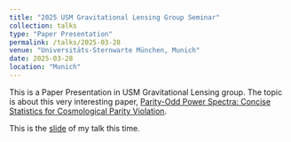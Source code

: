 ```yaml
---
title: "2025 USM Gravitational Lensing Group Seminar"
collection: talks
type: "Paper Presentation"
permalink: /talks/2025-03-28
venue: "Universitäts-Sternwarte München, Munich"
date: 2025-03-28
location: "Munich"
---
```


This is a Paper Presentation in USM Gravitational Lensing group. The topic is about this very interesting paper, [Parity-Odd Power Spectra: Concise Statistics for Cosmological Parity Violation](https://arxiv.org/abs/2406.15683).


This is the <a href="https://chen-sijin.github.io/Sijin-Chen.github.io/files/talk_slides/2025_USM_Seminar_POP.pdf" target="_blank">slide</a> of my talk this time. 

